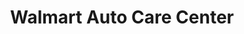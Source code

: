---
title: "Walmart Auto Care Center"
url: /phoenix/walmart-auto-care-center-north-95th-avenue/
shop: Autowerkstatt
---